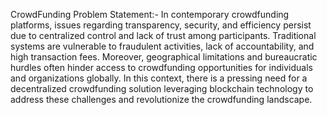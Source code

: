 CrowdFunding
Problem Statement:-
In contemporary crowdfunding platforms, issues regarding transparency, security, and efficiency persist due to centralized control and lack of trust among participants. Traditional systems are vulnerable to fraudulent activities, lack of accountability, and high transaction fees. Moreover, geographical limitations and bureaucratic hurdles often hinder access to crowdfunding opportunities for individuals and organizations globally. In this context, there is a pressing need for a decentralized crowdfunding solution leveraging blockchain technology to address these challenges and revolutionize the crowdfunding landscape.

